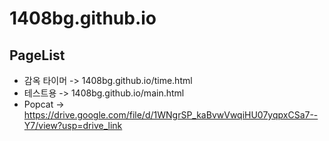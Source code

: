 # 1408bg.github.io
## PageList
- 감옥 타이머 -> 1408bg.github.io/time.html
- 테스트용 -> 1408bg.github.io/main.html
- Popcat -> https://drive.google.com/file/d/1WNgrSP_kaBvwVwqiHU07yqpxCSa7--Y7/view?usp=drive_link

